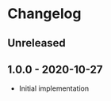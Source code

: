# Changelog

<!-- There is always Unreleased section on the top. Subsections (Add, Changed, Fix, Removed) should be Add as needed. -->
## Unreleased

## 1.0.0 - 2020-10-27
- Initial implementation
